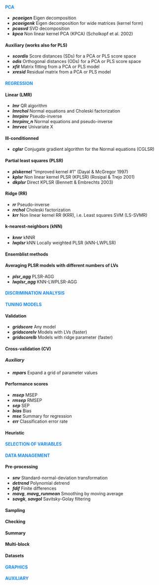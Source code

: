 #### <span style="color:#1589F0"> **PCA** </span>

- ***pcaeigen*** Eigen decomposition
- ***pcaeigenk*** Eigen decomposition for wide matrices (kernel form)
- ***pcasvd*** SVD decomposition
- ***kpca*** Non linear kernel PCA  (KPCA) (Scholkopf et al. 2002)

#### Auxiliary (works also for PLS)
- ***scordis*** Score distances (SDs) for a PCA or PLS score space
- ***odis*** Orthogonal distances (ODs) for a PCA or PLS score space
- ***xfit*** Matrix fitting from a PCA or PLS model 
- ***xresid*** Residual matrix from a PCA or PLS model 

#### <span style="color:#1589F0;"> **REGRESSION** </span>

#### **Linear** (LMR)

- ***lmr*** QR algorithm
- ***lmrchol*** Normal equations and Choleski factorization
- ***lmrpinv*** Pseudo-inverse
- ***lmrpinv_n*** Normal equations and pseudo-inverse
- ***lmrvec*** Univariate X

#### Ill-conditionned 

- ***cglsr*** Conjugate gradient algorithm for the Normal equations (CGLSR)

#### **Partial least squares (PLSR)**

- ***plskernel*** "Improved kernel #1" (Dayal & McGregor 1997)
- ***kplsr*** Non linear kernel PLSR (KPLSR) (Rosipal & Trejo 2001)
- ***dkplsr*** Direct KPLSR (Bennett & Embrechts 2003)
<!---
- ***plsnipals*** Nipals
- ***plsrannar*** Kernel version for wide matrices (Rannar et al. 1994)
-->

#### **Ridge (RR)**

- ***rr*** Pseudo-inverse
- ***rrchol*** Choleski factorization
- ***krr*** Non linear kernel RR (KRR), i.e. Least squares SVM (LS-SVMR)

<!---
#### Support vector machine
- ***svmr*** SVM regression (SVMR)
-->

#### **k-nearest-neighbors (kNN)**

- ***knnr*** kNNR
- ***lwplsr*** kNN Locally weighted PLSR (kNN-LWPLSR)

#### **Ensemblist methods**

#### Averaging PLSR models with different numbers of LVs

- ***plsr_agg*** PLSR-AGG
- ***lwplsr_agg*** KNN-LWPLSR-AGG  


#### <span style="color:#1589F0"> DISCRIMINATION ANALYSIS </span>
  
<!---
#### Factorial discrimination analysis (FDA)

- ***fda*** Eigen decomposition of the compromise "inter/intra"
- ***fdasvd*** Weighted SVD decomposition of the class centers

#### On predicted Y-dummy table

- ***lmrda*** DA on LMR prediction (LMR-DA)
- ***plsrda*** DA on PLSR prediction (PLSR-DA = common "PLSDA")
- ***kplsrda*** DA on KPLSR prediction (KPLSR-DA)
- ***rrda*** DA on RR prediction (RR-DA)
- ***krrda*** DA on KRR prediction (KRR-DA)

#### Probabilistic

- ***lda*** Linear discriminant analysis (LDA)
- ***qda*** Quadratic discriminant analysis (QDA)
- ***plslda*** LDA on PLS latent variables (LVs) (PLS-LDA)
- ***plsqda*** QDA on PLS LVs (PLS-QDA)

#### Support vector machine

- ***svmda*** SVMDA (= SVMC)

#### K-nearest-neighbors

- ***knnda*** KNN-DA
- ***lwplsrda*** KNN Locally weighted PLSR-DA (KNN-LWPLSR-DA)
- ***lwplslda*** KNN Locally weighted PLS-LDA/QDA (KNN-LWPLS-LDA/QDA)
-->




<!---
#### <span style="color:#1589F0"> **ENSEMBLIST METHODS** </span>
- ***plsrda_agg*** PLSRDA-AGG
- ***lwplsrda_agg*** KNN-LWPLSR-DA-AGG
- ***lwplslda_agg*** KNN-LWPLS-LDA-AGG
- ***lwplslda_agg*** KNN-LWPLS-QDA-AGG
-->

#### <span style="color:#1589F0"> TUNING MODELS </span>

#### **Validation**

- ***gridscore*** Any model
- ***gridscorelv*** Models with LVs (faster)
- ***gridscorelb*** Models with ridge parameter (faster)
  
#### **Cross-validation (CV)**

<!---
- ***gridcv*** Any model
- ***gridcvlv*** Models with LVs (faster)
- ***gridcvlb*** Models with ridge parameter (faster)  
-->

##### **Auxiliary**

- ***mpars*** Expand a grid of parameter values

<!---
- ***segmkf*** Building segments for K-fold CV
- ***segmts*** Building segments for test-set CV
-->

#### **Performance scores**

- ***msep*** MSEP
- ***rmsep*** RMSEP
- ***sep*** SEP
- ***bias*** Bias
- ***mse*** Summary for regression
- ***err*** Classification error rate

<!--- 
- ***r2*** R2
- ***cor2*** Squared correlation
--> 

#### **Heuristic**  

<!---  
- ***selwold*** Wold's criterion for models with LVs  
-->

#### <span style="color:#1589F0"> **SELECTION OF VARIABLES** </span>

<!---
- ***covsel*** COVSEL algorithm (Roger et al. 2011)
-->

#### <span style="color:#1589F0"> **DATA MANAGEMENT** </span>

#### **Pre-processing**

- ***snv*** Standard-normal-deviation transformation
- ***detrend*** Polynomial detrend
- ***fdif*** Finite differences
- ***mavg***, ***mavg_runmean*** Smoothing by moving average
- ***savgk***, ***savgol*** Savitsky-Golay filtering
<!--- 
- ***xinterp*** Resampling of spectra by interpolation methods
- ***gaprm** Remove vertical gaps in spectra (e.g. for ASD)
- **eposvd** Pre-processing data by external parameter orthogonalization (EPO; Roger et al 2003) 
-->

#### **Sampling**

<!---
- ***sampks*** Kennard-Stone sampling 
- ***sampdp*** Duplex sampling 
- ***sampclas*** Within-class (stratified) sampling
-->

#### **Checking**

<!---
- ***checkna*** Find and count NA values in a data set
- ***plotxna*** Plotting missing data in a matrix
- ***checkdupl*** Find duplicated row observations between two data sets 
- ***rmdupl*** Remove duplicated row observations between two data sets
-->

#### **Summary**

<!---
- ***aggmean*** Centers of classes
- ***dtagg*** Summary statistics with data subsets
- ***summ*** Summary of the quantitative variables of a data set
-->

#### **Multi-block**

<!---
- ***mblocks*** Makes a list of blocks
- ***hconcat*** Horizontal block concatenation 
- ***blockscal*** Block autoscaling
-->

#### **Datasets**

<!---
- ***asdgap** ASD spectra with vertical gaps
- ***cassav*** Tropical shrubs
- ***forages*** Tropical forages
- ***octane*** Gazoline "octane" dataset
- ***ozone*** Los Angeles "ozone" pollution (1976) dataset
-->

#### <span style="color:#1589F0"> **GRAPHICS** </span>

<!---
- ***plotsp*** Plotting spectra, loadings, or more generally row observations of a data set
- ***plostsp1*** Same as  ***plotsp*** but one-by-one row
- ***plotxy*** 2-d scatter plot
- ***plotjit*** Jittered plot
- ***plotscore*** Plotting error rates of prediction models
-->

#### <span style="color:#1589F0"> **AUXILIARY** </span>

<!---
- ***dmnorm*** Multivariate normal probability density
- ***dummy*** Dummy table
- ***euclsq***, ***euclsq_mu** Euclidean distance matrices
- ***mahsq***, ***mahsq_mu** Mahalanobis distance matrices
- ***getknn*** KNN selection
- ***krbf***, ***kpol***, ***ktanh*** Gram matrices for different kernels
- ***headm*** Print the first part of a matrix or data frame
- ***locw*** Working function for locally weighted models
- ***matB***, ***matW*** Between and within covariance matrices
- ***pinv*** Moore-Penrose pseudo-inverse
- ***sourcedir*** Source every R functions in a directory
- ***wdist*** Weights for distances
- Additional working functions in file **zfunctions.R**
-->
